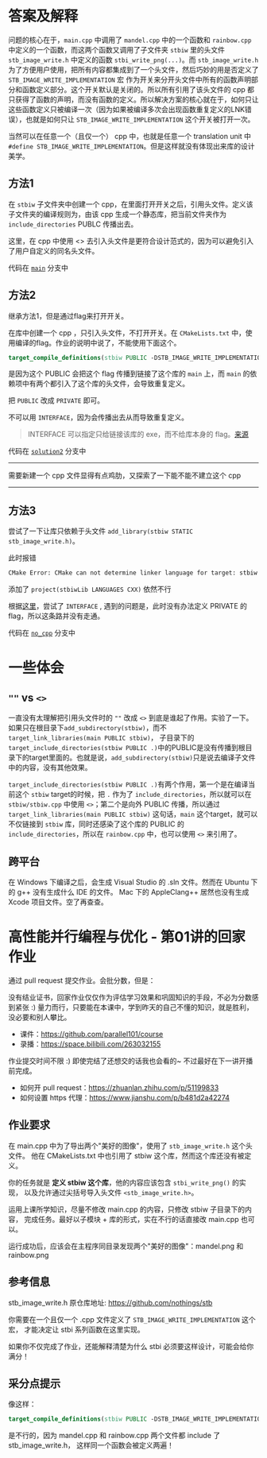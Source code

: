 # 答案及解释

问题的核心在于，`main.cpp` 中调用了 `mandel.cpp` 中的一个函数和 `rainbow.cpp` 中定义的一个函数，而这两个函数又调用了子文件夹 `stbiw` 里的头文件 `stb_image_write.h` 中定义的函数 `stbi_write_png(...)`。而 `stb_image_write.h` 为了方便用户使用，把所有内容都集成到了一个头文件，然后巧妙的用是否定义了 `STB_IMAGE_WRITE_IMPLEMENTATION` 宏 作为开关来分开头文件中所有的函数声明部分和函数定义部分。这个开关默认是关闭的。所以所有引用了该头文件的 cpp 都只获得了函数的声明，而没有函数的定义。所以解决方案的核心就在于，如何只让这些函数定义只被编译一次（因为如果被编译多次会出现函数重复定义的LNK错误），也就是如何只让 `STB_IMAGE_WRITE_IMPLEMENTATION` 这个开关被打开一次。

当然可以在任意一个（且仅一个） cpp 中，也就是任意一个 translation unit 中 `#define STB_IMAGE_WRITE_IMPLEMENTATION`。但是这样就没有体现出来库的设计美学。

## 方法1

在 `stbiw` 子文件夹中创建一个 cpp，在里面打开开关之后，引用头文件。定义该子文件夹的编译规则为，由该 cpp 生成一个静态库，把当前文件夹作为 `include_directories` PUBLC 传播出去。

这里，在 cpp 中使用 <> 去引入头文件是更符合设计范式的，因为可以避免引入了用户自定义的同名头文件。

代码在 [`main`](https://github.com/RodenLuo/hw01) 分支中

## 方法2

继承方法1，但是通过flag来打开开关。

在库中创建一个 cpp ，只引入头文件，不打开开关。在 `CMakeLists.txt` 中，使用编译的flag。作业的说明中说了，不能使用下面这个。

```cmake
target_compile_definitions(stbiw PUBLIC -DSTB_IMAGE_WRITE_IMPLEMENTATION)
```

是因为这个 PUBLIC 会把这个 flag 传播到链接了这个库的 `main` 上，而 `main` 的依赖项中有两个都引入了这个库的头文件，会导致重复定义。

把 `PUBLIC` 改成 `PRIVATE` 即可。

不可以用 `INTERFACE`，因为会传播出去从而导致重复定义。

> INTERFACE 可以指定只给链接该库的 exe，而不给库本身的 flag。[来源](https://github.com/parallel101/hw01/pull/3#pullrequestreview-831605662)

代码在 [`solution2`](https://github.com/RodenLuo/hw01/tree/solution2) 分支中


---

需要新建一个 cpp 文件显得有点鸡肋，又探索了一下能不能不建立这个 cpp

---

## 方法3

尝试了一下让库只依赖于头文件 `add_library(stbiw STATIC stb_image_write.h)`。

此时报错 

```bash
CMake Error: CMake can not determine linker language for target: stbiw
```

添加了 `project(stbiwLib LANGUAGES CXX)` 依然不行


根据[这里](http://mariobadr.com/creating-a-header-only-library-with-cmake.html)，尝试了 `INTERFACE` , 遇到的问题是，此时没有办法定义 PRIVATE 的flag，所以这条路并没有走通。


代码在 [`no_cpp`](https://github.com/RodenLuo/hw01/tree/no_cpp) 分支中


# 一些体会

## `""` vs `<>`
一直没有太理解把引用头文件时的 `""` 改成 `<>` 到底是谁起了作用。实验了一下。如果只在根目录下`add_subdirectory(stbiw)`，而不`target_link_libraries(main PUBLIC stbiw)`，
子目录下的`target_include_directories(stbiw PUBLIC .)`中的PUBLIC是没有传播到根目录下的target里面的。也就是说，`add_subdirectory(stbiw)`只是说去编译子文件中的内容，没有其他效果。

`target_include_directories(stbiw PUBLIC .)`有两个作用，第一个是在编译当前这个 `stbiw` target的时候，把 `.` 作为了 `include_directories`，所以就可以在 `stbiw/stbiw.cpp` 中使用 `<>`；第二个是向外 PUBLIC 传播，所以通过 `target_link_libraries(main PUBLIC stbiw)` 这句话，`main` 这个target，就可以不仅链接到 `stbiw` 库，同时还感染了这个库的 PUBLIC 的 `include_directories`，所以在 `rainbow.cpp` 中，也可以使用 `<>` 来引用了。

## 跨平台

在 Windows 下编译之后，会生成 Visual Studio 的 .sln 文件。然而在 Ubuntu 下的 g++ 没有生成什么 IDE 的文件。 Mac 下的 AppleClang++ 居然也没有生成 Xcode 项目文件。空了再查查。


# 高性能并行编程与优化 - 第01讲的回家作业

通过 pull request 提交作业。会批分数，但是：

没有结业证书，回家作业仅仅作为评估学习效果和巩固知识的手段，不必为分数感到紧张 :)
量力而行，只要能在本课中，学到昨天的自己不懂的知识，就是胜利，没必要和别人攀比。

- 课件：https://github.com/parallel101/course
- 录播：https://space.bilibili.com/263032155

作业提交时间不限 :) 即使完结了还想交的话我也会看的~ 不过最好在下一讲开播前完成。

- 如何开 pull request：https://zhuanlan.zhihu.com/p/51199833
- 如何设置 https 代理：https://www.jianshu.com/p/b481d2a42274

## 作业要求

在 main.cpp 中为了导出两个"美好的图像"，使用了 `stb_image_write.h` 这个头文件。
他在 CMakeLists.txt 中也引用了 stbiw 这个库，然而这个库还没有被定义。

你的任务就是 **定义 stbiw 这个库**，他的内容应该包含 `stbi_write_png()` 的实现，
以及允许通过尖括号导入头文件 `<stb_image_write.h>`。

运用上课所学知识，尽量不修改 main.cpp 的内容，只修改 stbiw 子目录下的内容，
完成任务。最好以子模块 + 库的形式，实在不行的话直接改 main.cpp 也可以。

运行成功后，应该会在主程序同目录发现两个"美好的图像"：mandel.png 和 rainbow.png

## 参考信息

stb_image_write.h 原仓库地址: https://github.com/nothings/stb

你需要在一个且仅一个 .cpp 文件定义了 `STB_IMAGE_WRITE_IMPLEMENTATION` 这个宏，
才能决定让 stbi 系列函数在这里实现。

如果你不仅完成了作业，还能解释清楚为什么 stbi 必须要这样设计，可能会给你满分！

## 采分点提示

像这样：
```cmake
target_compile_definitions(stbiw PUBLIC -DSTB_IMAGE_WRITE_IMPLEMENTATION)
```
是不行的，因为 mandel.cpp 和 rainbow.cpp 两个文件都 include 了 stb_image_write.h，
这样同一个函数会被定义两遍！
